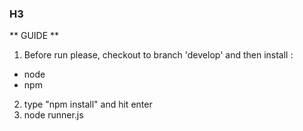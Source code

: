 ### H3

** GUIDE **

1. Before run please, checkout to branch 'develop' and then install :

- node
- npm

2. type "npm install" and hit enter
3. node runner.js
